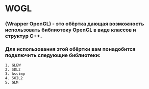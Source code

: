 # WOGL
### (Wrapper OpenGL) - это обёртка дающая возможность использовать библиотеку OpenGL в виде классов и структур C++.

### Для использования этой обёртки вам понадобится подключить следующие библиотеки:
    1. GLEW
    2. SDL2
    3. Assimp
    4. SOIL2
    5. GLM
